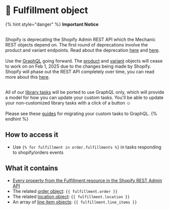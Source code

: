 # 🚫 Fulfillment object

{% hint style="danger" %}
**Important Notice**

\
Shopify is deprecating the Shopify Admin REST API which the Mechanic REST objects depend on. The first round of deprecations involve the product and variant endpoints. Read about the deprecation  [here](https://shopify.dev/docs/apps/build/graphql/migrate/new-product-model#whats-changing) and [here](https://shopify.dev/docs/apps/build/graphql/migrate).\
\
Use the [GraphQL](../../../../core/actions/integrations/shopify.md#graphql) going forward. The [product](product.md) and [variant](variant.md) objects will cease to work on on Feb 1, 2025 due to the changes being made by Shopify. Shopify will phase out the REST API completely over time, you can read more about this [here](https://shopify.dev/docs/apps/build/graphql/migrate).

\
All of our [library tasks](https://tasks.mechanic.dev/) will be ported to use GraphQL only, which will provide a model for how you can update your custom tasks. You'll be able to update your non-customized library tasks with a click of a button :relaxed:\
\
Please see these [guides](../../../../resources/converting-tasks-from-shopify-rest-to-graphql/) for migrating your custom tasks to GraphQL.
{% endhint %}

## How to access it

* Use `{% for fulfillment in order.fulfillments %}` in tasks responding to shopify/orders events

## What it contains

* [Every property from the Fulfillment resource in the Shopify REST Admin API](https://shopify.dev/docs/admin-api/rest/reference/shipping-and-fulfillment/fulfillment)
* The related [order object](order.md): `{{ fulfillment.order }}`
* The related [location object](location.md): `{{ fulfillment.location }}`
* An array of [line item objects](line-item.md): `{{ fulfillment.line_items }}`
